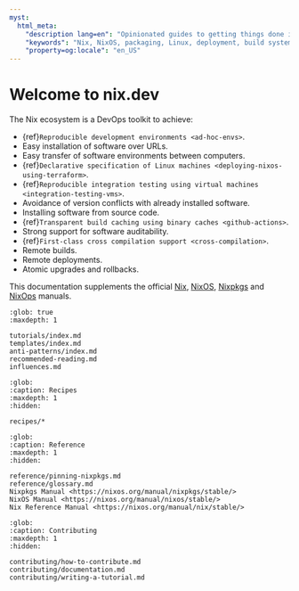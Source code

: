 ```yaml
---
myst:
  html_meta:
    "description lang=en": "Opinionated guides to getting things done in the Nix ecosystem."
    "keywords": "Nix, NixOS, packaging, Linux, deployment, build systems, reproducible, developer"
    "property=og:locale": "en_US"
---
```



# Welcome to nix.dev

The Nix ecosystem is a DevOps toolkit to achieve:

- {ref}`Reproducible development environments <ad-hoc-envs>`.
- Easy installation of software over URLs.
- Easy transfer of software environments between computers.
- {ref}`Declarative specification of Linux machines <deploying-nixos-using-terraform>`.
- {ref}`Reproducible integration testing using virtual machines <integration-testing-vms>`.
- Avoidance of version conflicts with already installed software.
- Installing software from source code.
- {ref}`Transparent build caching using binary caches <github-actions>`.
- Strong support for software auditability.
- {ref}`First-class cross compilation support <cross-compilation>`.
- Remote builds.
- Remote deployments.
- Atomic upgrades and rollbacks.

This documentation supplements the official [Nix](http://nixos.org/nix/manual/),
[NixOS](http://nixos.org/nixos/manual/), [Nixpkgs](http://nixos.org/nixpkgs/manual/)
and [NixOps](http://nixos.org/nixops/manual/) manuals.

```{toctree}
:glob: true
:maxdepth: 1

tutorials/index.md
templates/index.md
anti-patterns/index.md
recommended-reading.md
influences.md
```

```{toctree}
:glob:
:caption: Recipes
:maxdepth: 1
:hidden:

recipes/*
```

```{toctree}
:glob:
:caption: Reference
:maxdepth: 1
:hidden:

reference/pinning-nixpkgs.md
reference/glossary.md
Nixpkgs Manual <https://nixos.org/manual/nixpkgs/stable/>
NixOS Manual <https://nixos.org/manual/nixos/stable/>
Nix Reference Manual <https://nixos.org/manual/nix/stable/>
```

```{toctree}
:glob:
:caption: Contributing
:maxdepth: 1
:hidden:

contributing/how-to-contribute.md
contributing/documentation.md
contributing/writing-a-tutorial.md
```